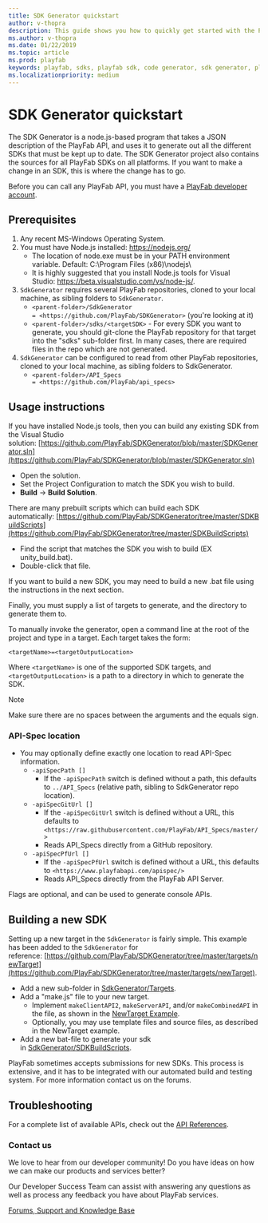 ```yaml
---
title: SDK Generator quickstart
author: v-thopra
description: This guide shows you how to quickly get started with the PlayFab SDK Generator.
ms.author: v-thopra
ms.date: 01/22/2019
ms.topic: article
ms.prod: playfab
keywords: playfab, sdks, playfab sdk, code generator, sdk generator, playfab sdk generator
ms.localizationpriority: medium
---
```


# SDK Generator quickstart

The SDK Generator is a node.js-based program that takes a JSON description of the PlayFab API, and uses it to generate out all the different SDKs that must be kept up to date. The SDK Generator project also contains the sources for all PlayFab SDKs on all platforms. If you want to make a change in an SDK, this is where the change has to go.

Before you can call any PlayFab API, you must have a [PlayFab developer account](https://developer.playfab.com/en-us/sign-up). 

## Prerequisites

1. Any recent MS-Windows Operating System.
2. You must have Node.js installed: <https://nodejs.org/>
   - The location of node.exe must be in your PATH environment variable. Default: C:\Program Files (x86)\nodejs\
   - It is highly suggested that you install Node.js tools for Visual Studio: <https://beta.visualstudio.com/vs/node-js/>.
3. `SdkGenerator` requires several PlayFab repositories, cloned to your local machine, as sibling folders to `SdkGenerator`.
   - `<parent-folder>/SdkGenerator = <https://github.com/PlayFab/SDKGenerator>` (you're looking at it)
   - `<parent-folder>/sdks/<targetSDK>` - For every SDK you want to generate, you should git-clone the PlayFab repository for that target into the "sdks" sub-folder first. In many cases, there are required files in the repo which are not generated.
4. `SdkGenerator` can be configured to read from other PlayFab repositories, cloned to your local machine, as sibling folders to SdkGenerator.
   - `<parent-folder>/API_Specs = <https://github.com/PlayFab/api_specs>`

## Usage instructions

If you have installed Node.js tools, then you can build any existing SDK from the Visual Studio solution: [https://github.com/PlayFab/SDKGenerator/blob/master/SDKGenerator.sln](https://github.com/PlayFab/SDKGenerator/blob/master/SDKGenerator.sln)

- Open the solution.
- Set the Project Configuration to match the SDK you wish to build.
- **Build** -> **Build Solution**.

There are many prebuilt scripts which can build each SDK automatically: [https://github.com/PlayFab/SDKGenerator/tree/master/SDKBuildScripts](https://github.com/PlayFab/SDKGenerator/tree/master/SDKBuildScripts)

- Find the script that matches the SDK you wish to build (EX unity_build.bat).
- Double-click that file.

If you want to build a new SDK, you may need to build a new .bat file using the instructions in the next section.

Finally, you must supply a list of targets to generate, and the directory to generate them to.

To manually invoke the generator, open a command line at the root of the project and type in a target.  Each target takes the form:

`<targetName>=<targetOutputLocation>`

Where `<targetName>` is one of the supported SDK targets, and `<targetOutputLocation>` is a path to a directory in which to generate the SDK.

> [!NOTE]
> Make sure there are no spaces between the arguments and the equals sign.

### API-Spec location

- You may optionally define exactly one location to read API-Spec information.
  - `-apiSpecPath []`
    - If the `-apiSpecPath` switch is defined without a path, this defaults to `../API_Specs` (relative path, sibling to SdkGenerator repo location).
  - `-apiSpecGitUrl []`
    - If the `-apiSpecGitUrl` switch is defined without a URL, this defaults to `<https://raw.githubusercontent.com/PlayFab/API_Specs/master/>`
    - Reads API_Specs directly from a GitHub repository.
  - `-apiSpecPfUrl []`
    - If the `-apiSpecPfUrl` switch is defined without a URL, this defaults to `<https://www.playfabapi.com/apispec/>`
    - Reads API_Specs directly from the PlayFab API Server.

Flags are optional, and can be used to generate console APIs.

## Building a new SDK

Setting up a new target in the `SdkGenerator` is fairly simple. This example has been added to the `SdkGenerator` for reference: [https://github.com/PlayFab/SDKGenerator/tree/master/targets/newTarget](https://github.com/PlayFab/SDKGenerator/tree/master/targets/newTarget).

- Add a new sub-folder in [SdkGenerator/Targets](https://github.com/PlayFab/SDKGenerator/tree/master/targets).
- Add a "make.js" file to your new target.
  - Implement `makeClientAPI2`, `makeServerAPI`, and/or `makeCombinedAPI` in the file, as shown in the [NewTarget Example](https://github.com/PlayFab/SDKGenerator/blob/master/targets/newTarget/make.js).
  - Optionally, you may use template files and source files, as described in the NewTarget example.
- Add a new bat-file to generate your sdk in [SdkGenerator/SDKBuildScripts](https://github.com/PlayFab/SDKGenerator/tree/master/SDKBuildScripts).

PlayFab sometimes accepts submissions for new SDKs. This process is extensive, and it has to be integrated with our automated build and testing system. For more information contact us on the forums.

## Troubleshooting

For a complete list of available APIs, check out the [API References](../../api-references/index.md).

### Contact us

We love to hear from our developer community! Do you have ideas on how we can make our products and services better?

Our Developer Success Team can assist with answering any questions as well as process any feedback you have about PlayFab services.

[Forums, Support and Knowledge Base](https://community.playfab.com/)
